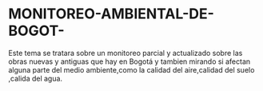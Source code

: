 # MONITOREO-AMBIENTAL-DE-BOGOT-
Este tema se tratara sobre un monitoreo parcial y actualizado sobre las obras nuevas y antiguas que hay en Bogotá y tambien mirando si afectan alguna parte del medio ambiente,como la calidad del aire,calidad del suelo ,calida del agua.
